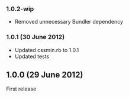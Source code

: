 ### 1.0.2-wip

* Removed unnecessary Bundler dependency

### 1.0.1 (30 June 2012)

* Updated cssmin.rb to 1.0.1
* Updated tests

## 1.0.0  (29 June 2012)

First release